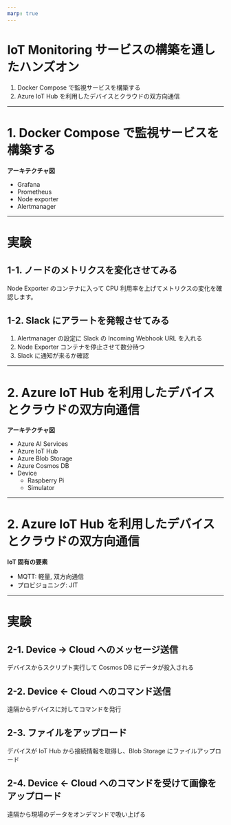 ```yaml
---
marp: true
---
```


# IoT Monitoring サービスの構築を通したハンズオン

1. Docker Compose で監視サービスを構築する
2. Azure IoT Hub を利用したデバイスとクラウドの双方向通信

---

# 1. Docker Compose で監視サービスを構築する

**アーキテクチャ図**

- Grafana
- Prometheus
- Node exporter
- Alertmanager

---

# 実験

## 1-1. ノードのメトリクスを変化させてみる

Node Exporter のコンテナに入って CPU 利用率を上げてメトリクスの変化を確認します。

## 1-2. Slack にアラートを発報させてみる

1. Alertmanager の設定に Slack の Incoming Webhook URL を入れる
1. Node Exporter コンテナを停止させて数分待つ
1. Slack に通知が来るか確認

---

# 2. Azure IoT Hub を利用したデバイスとクラウドの双方向通信

**アーキテクチャ図**

- Azure AI Services
- Azure IoT Hub
- Azure Blob Storage
- Azure Cosmos DB
- Device
  - Raspberry Pi
  - Simulator

---

# 2. Azure IoT Hub を利用したデバイスとクラウドの双方向通信

**IoT 固有の要素**

- MQTT: 軽量, 双方向通信
- プロビジョニング: JIT

---

# 実験

## 2-1. Device -> Cloud へのメッセージ送信

デバイスからスクリプト実行して Cosmos DB にデータが投入される

## 2-2. Device <- Cloud へのコマンド送信

遠隔からデバイスに対してコマンドを発行

## 2-3. ファイルをアップロード

デバイスが IoT Hub から接続情報を取得し、Blob Storage にファイルアップロード

## 2-4. Device <- Cloud へのコマンドを受けて画像をアップロード

遠隔から現場のデータをオンデマンドで吸い上げる
